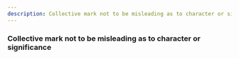 ```yaml
---
description: Collective mark not to be misleading as to character or significance
---
```


### Collective mark not to be misleading as to character or significance

